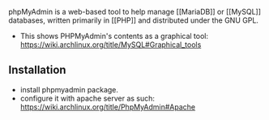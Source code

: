 phpMyAdmin is a web-based tool to help manage [[MariaDB]] or [[MySQL]] databases, written primarily in [[PHP]] and distributed under the GNU GPL. 

- This shows PHPMyAdmin's contents as a graphical tool: https://wiki.archlinux.org/title/MySQL#Graphical_tools
## Installation

- install phpmyadmin package.
- configure it with apache server as such: https://wiki.archlinux.org/title/PhpMyAdmin#Apache